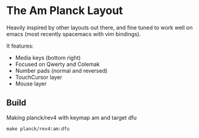 # The Am Planck Layout

Heavily inspired by other layouts out there, and fine tuned to work well on emacs (most recently spacemacs with vim bindings).

It features:

- Media keys (bottom right)
- Focused on Qwerty and Colemak
- Number pads (normal and reversed)
- TouchCursor layer
- Mouse layer

## Build

Making planck/rev4 with keymap am and target dfu

    make planck/rev4:am:dfu
